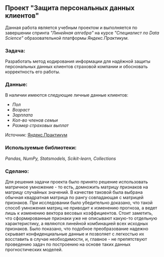 ## Проект "Защита персональных данных клиентов"
Данная работа является учебным проектом и выполняется по завершении спринта _"Линейная алгебра"_ на курсе _"Специалист по Data Science"_ образовательной платформы _Яндекс.Практикум_.   
### Задача:
Разработать метод кодирования информации для надёжной защиты персональных данных клиентов страховой компании и обосновать корректность его работы.
### Данные:
В наличии имеются следующие личные данные клиентов:  
- _Пол_
- _Возраст_
- _Зарплата_
- _Кол-во членов семьи_
- _Размер страховых выплат_

Источник: [Яндекс.Практикум](https://practicum.yandex.ru/data-scientist/)
### Используемые библиотеки:  
*Pandas, NumPy, Statsmodels, Scikit-learn, Collections*
### Сделано:
Для решения задачи проекта было принято решение использовать матричное умножение - то есть, домножить матрицу признаков на матрицу случайных значений. В качестве таковой была выбрана обычная квадратная матрица по рангу совпадающая с матрицей признаков. При исследовании было убедительно доказано, что такой способ умножения матриц не приводит к изменению прогноза, а ведет лишь к изменению вектора весовых коэффициентов. Стоит заметить, что сформированные признаки уже не описывают какую-то отдельную характеристику, а являются линейной комбинацией всех исходных признаков.  Было показано, что подобное преобразование надежно скрывает конфиденциальные данные и позволяет с легкостью их восставить в случае необходимости, и, главное - не препятствуют проведению задач по построению на основе таких данных прогностических моделей.
